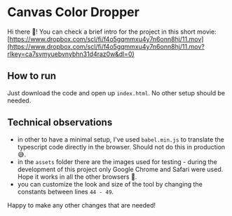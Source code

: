 # Canvas Color Dropper

Hi there 👋! You can check a brief intro for the project in this short movie: [https://www.dropbox.com/scl/fi/f4o5gqmmxu4y7n6onn8hj/11.mov](https://www.dropbox.com/scl/fi/f4o5gqmmxu4y7n6onn8hj/11.mov?rlkey=ca7svmyuebvnybhn31d4raz0w&dl=0)

## How to run
Just download the code and open up `index.html`. No other setup should be needed. 

## Technical observations
- in other to have a minimal setup, I've used `babel.min.js` to translate the typescript code directly in the browser. Should not do this in production 😅.
- in the `assets` folder there are the images used for testing 
- during the development of this project only Google Chrome and Safari were used. Hope it works in all the other browsers 🤞.
- you can customize the look and size of the tool by changing the constants between lines `44 - 49`.

Happy to make any other changes that are needed! 
